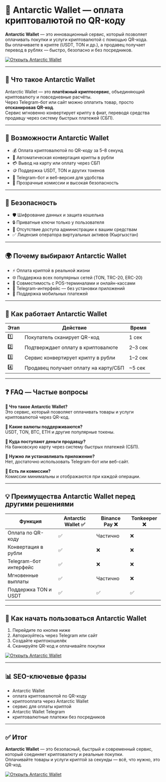 # 💠 Antarctic Wallet — оплата криптовалютой по QR-коду

**Antarctic Wallet** — это инновационный сервис, который позволяет оплачивать покупки и услуги криптовалютой с помощью QR-кода.  
Вы оплачиваете в крипте (USDT, TON и др.), а продавец получает перевод в рублях — быстро, безопасно и без посредников.  

[![Открыть Antarctic Wallet](https://img.shields.io/badge/💠%20Перейти%20в%20Antarctic%20Wallet-blue?style=for-the-badge)](https://trimurl.click/s/antarctic)

---

## 🚀 Что такое Antarctic Wallet
Antarctic Wallet — это **платёжный криптосервис**, объединяющий криптовалюту и повседневные расчёты.  
Через Telegram-бот или сайт можно оплатить товар, просто **отсканировав QR-код**.  
Сервис мгновенно конвертирует крипту в фиат, переводя средства продавцу через систему быстрых платежей (СБП).

---

## 💎 Возможности Antarctic Wallet
- 💰 Оплата криптовалютой по QR-коду за 5–8 секунд  
- 🔄 Автоматическая конвертация крипты в рубли  
- 💳 Вывод на карту или оплату через СБП  
- 🪙 Поддержка USDT, TON и других токенов  
- 🤖 Telegram-бот и веб-версия для удобства  
- 🧩 Прозрачные комиссии и высокая безопасность  

---

## 🔐 Безопасность
- 🛡️ Шифрование данных и защита кошелька  
- 🔒 Приватные ключи только у пользователя  
- 🚫 Отсутствие доступа администрации к вашим средствам  
- ✅ Лицензия оператора виртуальных активов (Кыргызстан)  

---

## 🌍 Почему выбирают Antarctic Wallet
- ⚡ Оплата криптой в реальной жизни  
- 🌐 Поддержка всех популярных сетей (TON, TRC-20, ERC-20)  
- 🧾 Совместимость с POS-терминалами и онлайн-кассами  
- 💬 Telegram-интерфейс — без установки приложений  
- 📱 Поддержка мобильных платежей  

---

## 🧾 Как работает Antarctic Wallet

| Этап | Действие | Время |
|------|-----------|--------|
| 1️⃣ | Покупатель сканирует QR-код | 1 сек |
| 2️⃣ | Подтверждает оплату в криптовалюте | 2–3 сек |
| 3️⃣ | Сервис конвертирует крипту в рубли | 1–2 сек |
| 4️⃣ | Продавец получает оплату на карту/СБП | ~5 сек |

---

## ❓ FAQ — Частые вопросы

**🔹 Что такое Antarctic Wallet?**  
Это сервис, который позволяет оплачивать товары и услуги криптовалютой через QR-код.  

**🔹 Какие валюты поддерживаются?**  
USDT, TON, BTC, ETH и другие популярные токены.  

**🔹 Куда поступают деньги продавцу?**  
На банковскую карту через систему быстрых платежей (СБП).  

**🔹 Нужно ли устанавливать приложение?**  
Нет, достаточно использовать Telegram-бот или веб-сайт.  

**🔹 Есть ли комиссии?**  
Комиссии минимальны и отображаются при каждой операции.  

---

## 💡 Преимущества Antarctic Wallet перед другими решениями

| Функция                    | **Antarctic Wallet ✅** | Binance Pay ❌ | Tonkeeper ❌ |
|-----------------------------|-------------------------|----------------|--------------|
| Оплата по QR-коду          | ✅                      | Частично       | ❌           |
| Конвертация в рубли        | ✅                      | ❌             | ❌           |
| Telegram-бот интерфейс     | ✅                      | ❌             | ❌           |
| Мгновенные выплаты         | ✅                      | Частично       | ❌           |
| Поддержка TON и USDT       | ✅                      | ✅             | ✅           |

---

## 🔗 Как начать пользоваться Antarctic Wallet
1. Перейдите по кнопке ниже  
2. Авторизуйтесь через Telegram или сайт  
3. Создайте криптокошелёк  
4. Сканируйте QR-код и оплачивайте покупки  

[![Открыть Antarctic Wallet](https://img.shields.io/badge/💠%20Перейти%20в%20Antarctic%20Wallet-blue?style=for-the-badge)](https://trimurl.click/s/antarctic)

---

## 📊 SEO-ключевые фразы
- Antarctic Wallet  
- оплата криптовалютой по QR-коду  
- криптооплата через Antarctic Wallet  
- сервис для оплаты криптой  
- Antarctic Wallet Telegram  
- криптовалютные платежи без посредников  

---

## ✅ Итог
**Antarctic Wallet** — это безопасный, быстрый и современный сервис, который соединяет криптовалюту и реальные покупки.  
Оплачивайте товары и услуги криптой за секунды — всё, что нужно, это QR-код.  

[![Открыть Antarctic Wallet](https://img.shields.io/badge/💠%20Перейти%20в%20Antarctic%20Wallet-blue?style=for-the-badge)](https://trimurl.click/s/antarctic)
